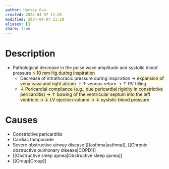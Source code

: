 ```yaml
---
author: Harvey Guo
created: 2024-04-07 11:28
modified: 2024-04-07 11:28
aliases: []
share: true
---
```

# Description
- Pathological decrease in the pulse wave amplitude and systolic blood pressure <span style="background:rgba(240, 200, 0, 0.2)">> 10 mm Hg during inspiration</span> 
	- Decrease of intrathoracic pressure during inspiration → <span style="background:rgba(240, 200, 0, 0.2)">expansion of vena cava and right atrium</span> → ↑ venous return → ↑ RV filling
	- <span style="background:rgba(240, 200, 0, 0.2)">↓ Pericardial compliance (e.g., due pericardial rigidity in constrictive pericarditis) → ↑ bowing of the ventricular septum into the left ventricle → ↓ LV ejection volume → ↓ systolic blood pressure</span>
# Causes
- Constrictive pericarditis
- Cardiac tamponade
- Severe obstructive airway disease ([[asthma|asthma]], [[Chronic obstructive pulmonary disease|COPD]])
- [[Obstructive sleep apnea|Obstructive sleep apnea]]
- [[Croup|Croup]]